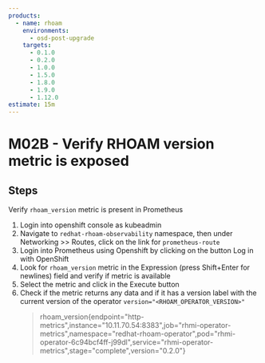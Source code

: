 ```yaml
---
products:
  - name: rhoam
    environments:
      - osd-post-upgrade
    targets:
      - 0.1.0
      - 0.2.0
      - 1.0.0
      - 1.5.0
      - 1.8.0
      - 1.9.0
      - 1.12.0
estimate: 15m
---
```


# M02B - Verify RHOAM version metric is exposed

## Steps

Verify `rhoam_version` metric is present in Prometheus

1. Login into openshift console as kubeadmin
2. Navigate to `redhat-rhoam-observability` namespace, then under Networking >> Routes, click on the link for `prometheus-route`
3. Login into Prometheus using Openshift by clicking on the button Log in with OpenShift
4. Look for `rhoam_version` metric in the Expression (press Shift+Enter for newlines) field and verify if metric is available
5. Select the metric and click in the Execute button
6. Check if the metric returns any data and if it has a version label with the current version of the operator `version="<RHOAM_OPERATOR_VERSION>"`
   > rhoam_version{endpoint="http-metrics",instance="10.11.70.54:8383",job="rhmi-operator-metrics",namespace="redhat-rhoam-operator",pod="rhmi-operator-6c94bcf4ff-j99dl",service="rhmi-operator-metrics",stage="complete",version="0.2.0"}
